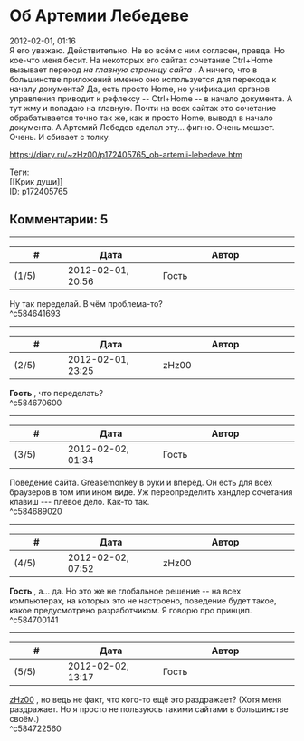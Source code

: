 Об Артемии Лебедеве
===================

  
2012-02-01, 01:16  
 Я его уважаю. Действительно. Не во всём с ним согласен, правда. Но кое-что меня бесит. На некоторых его сайтах сочетание Ctrl+Home вызывает переход  *на главную страницу сайта*  . А ничего, что в большинстве приложений именно оно используется для перехода к началу документа? Да, есть просто Home, но унификация органов управления приводит к рефлексу -- Ctrl+Home -- в начало документа. А тут жму и попадаю на главную. Почти на всех сайтах это сочетание обрабатывается точно так же, как и просто Home, выводя в начало документа. А Артемий Лебедев сделал эту... фигню. Очень мешает. Очень. И сбивает с толку.   
  
<https://diary.ru/~zHz00/p172405765_ob-artemii-lebedeve.htm>  
  
Теги:  
[[Крик души]]  
ID: p172405765  


Комментарии: 5
--------------

  


---



|         #         |              Дата              |                     Автор                     |           ID           |
| --- | --- | --- | --- |
| (1/5) | 2012-02-01, 20:56 | Гость | c584641693 |

  
 Ну так переделай. В чём проблема-то?   
 ^c584641693

---



|         #         |              Дата              |                     Автор                     |           ID           |
| --- | --- | --- | --- |
| (2/5) | 2012-02-01, 23:25 | zHz00 | c584670600 |

  
  **Гость**  , что переделать?   
 ^c584670600

---



|         #         |              Дата              |                     Автор                     |           ID           |
| --- | --- | --- | --- |
| (3/5) | 2012-02-02, 01:34 | Гость | c584689020 |

  
 Поведение сайта. Greasemonkey в руки и вперёд. Он есть для всех браузеров в том или ином виде. Уж переопределить хандлер сочетания клавиш --- плёвое дело. Как-то так.   
 ^c584689020

---



|         #         |              Дата              |                     Автор                     |           ID           |
| --- | --- | --- | --- |
| (4/5) | 2012-02-02, 07:52 | zHz00 | c584700141 |

  
  **Гость**  , а... да. Но это же не глобальное решение -- на всех компьютерах, на которых это не настроено, поведение будет такое, какое предусмотрено разработчиком. Я говорю про принцип.   
 ^c584700141

---



|         #         |              Дата              |                     Автор                     |           ID           |
| --- | --- | --- | --- |
| (5/5) | 2012-02-02, 13:17 | Гость | c584722560 |

  
  [zHz00](/~zHz00/ "Untitled")  , но ведь не факт, что кого-то ещё это раздражает? (Хотя меня раздражает. Но я просто не пользуюсь такими сайтами в большинстве своём.)   
 ^c584722560